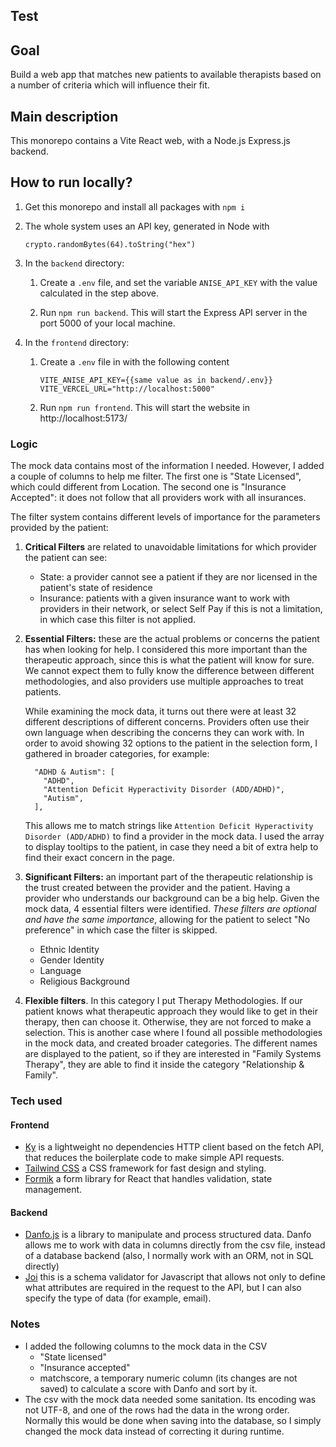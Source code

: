 ## Test

## Goal

Build a web app that matches new patients to available therapists based
on a number of criteria which will influence their fit.

## Main description

This monorepo contains a Vite React web, with a Node.js Express.js backend.

## How to run locally?

1. Get this monorepo and install all packages with `npm i`

2. The whole system uses an API key, generated in Node with 
    ```
    crypto.randomBytes(64).toString("hex")
    ```
3. In the `backend` directory:
   1. Create a `.env` file, and set the variable `ANISE_API_KEY` with the value calculated in the step above.

   2. Run `npm run backend`. This will start the Express API server in the port 5000 of your local machine.

4. In the `frontend` directory: 
   1. Create a `.env` file in  with the following content
       ```
       VITE_ANISE_API_KEY={{same value as in backend/.env}}
       VITE_VERCEL_URL="http://localhost:5000"
       ```
   2. Run `npm run frontend`. This will start the website in http://localhost:5173/

### Logic

The mock data contains most of the information I needed. However, I added a couple of columns to help me filter. The first one is "State Licensed", which could different from Location. The second one is "Insurance Accepted": it does not follow that all providers work with all insurances.

The filter system contains different levels of importance for the parameters provided by the patient:

1. **Critical Filters** are related to unavoidable limitations for which provider the patient can see:
   - State: a provider cannot see a patient if they are nor licensed in the patient's state of residence
   - Insurance: patients with a given insurance want to work with providers in their network, or select Self Pay if this is not a limitation, in which case this filter is not applied.
   
2. **Essential Filters:** these are the actual problems or concerns the patient has when looking for help. I considered this more important than the therapeutic approach, since this is what the patient will know for sure. We cannot expect them to fully know the difference between different methodologies, and also providers use multiple approaches to treat patients.

    While examining the mock data, it turns out there were at least 32 different descriptions of different concerns. Providers often use their own language when describing the concerns they can work with. In order to avoid showing 32 options to the patient in the selection form, I gathered in broader categories, for example:
    ```
      "ADHD & Autism": [
        "ADHD",
        "Attention Deficit Hyperactivity Disorder (ADD/ADHD)",
        "Autism",
      ],
    ```
   This allows me to match strings like `Attention Deficit Hyperactivity Disorder (ADD/ADHD)` to find a provider in the mock data. I used the array to display tooltips to the patient, in case they need a bit of extra help to find their exact concern in the page.

3. **Significant Filters:** an important part of the therapeutic relationship is the trust created between the provider and the patient. Having a provider who understands our background can be a big help. Given the mock data, 4 essential filters were identified. _These filters are optional and have the same importance_, allowing for the patient to select "No preference" in which case the filter is skipped.
   - Ethnic Identity
   - Gender Identity
   - Language
   - Religious Background

4. **Flexible filters**. In this category I put Therapy Methodologies. If our patient knows what therapeutic approach they would like to get in their therapy, then can choose it. Otherwise, they are not forced to make a selection. This is another case where I found all possible methodologies in the mock data, and created broader categories. The different names are displayed to the patient, so if they are interested in "Family Systems Therapy", they are able to find it inside the category "Relationship & Family".

### Tech used

#### Frontend
- [Ky](https://github.com/sindresorhus/ky) is a lightweight no dependencies HTTP client based on the fetch API, that reduces the boilerplate code to make simple API requests.  
- [Tailwind CSS](https://tailwindcss.com/) a CSS framework for fast design and styling.
- [Formik](https://formik.org/) a form library for React that handles validation, state management.

#### Backend
- [Danfo.js](https://danfo.jsdata.org/) is a library to manipulate and process structured data. Danfo allows me to work with data in columns directly from the csv file, instead of a database backend (also, I normally work with an ORM, not in SQL directly)
- [Joi](https://joi.dev/) this is a schema validator for Javascript that allows not only to define what attributes are required in the request to the API, but I can also specify the type of data (for example, email).

### Notes
- I added the following columns to the mock data in the CSV
  - "State licensed"
  - "Insurance accepted"
  - matchscore, a temporary numeric column (its changes are not saved) to calculate a score with Danfo and sort by it.
- The csv with the mock data needed some sanitation. Its encoding was not UTF-8, and one of the rows had the data in the wrong order. Normally this would be done when saving into the database, so I simply changed the mock data instead of correcting it during runtime.
